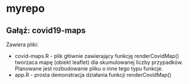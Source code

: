 # myrepo
## Gałąź: covid19-maps

Zawiera pliki:
+ covid-maps.R - plik głównie zawierający funkcję renderCovidMap() tworzaca mapę (obiekt leaflet) dla skumulowanej liczby przypadków. Planowane jest rozbudowanie pliku o inne tego typu funkcje.
+ app.R - prosta demonstracja działania funkcji renderCovidMap()
